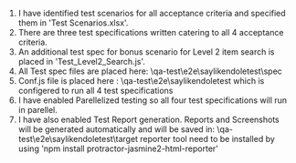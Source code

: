 1. I have identified test scenarios for all acceptance criteria and specified them in 'Test Scenarios.xlsx'.
2. There are three test specifications written catering to all 4 acceptance criteria. 
3. An additional test spec for bonus scenario for Level 2 item search is placed in 'Test_Level2_Search.js'.
4. All Test spec files are placed here: \qa-test\e2e\saylikendoletest\spec
5. Conf.js file is placed here : \qa-test\e2e\saylikendoletest which is configered to run all 4 test specifications
6. I have enabled Parellelized testing so all four test specifications will run in parellel. 
7. I have also enabled Test Report generation. Reports and Screenshots will be generated automatically and will be saved in:  \qa-test\e2e\saylikendoletest\target
	reporter tool need to be installed by using 'npm install protractor-jasmine2-html-reporter'


